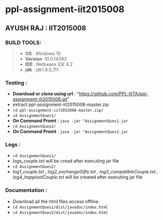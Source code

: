 # ppl-assignment-iit2015008

## AYUSH RAJ : IIT2015008
   
### BUILD TOOLS:
   > - **OS** : Windows 10
   > - **Version** :10.0.14393
   > - **IDE** : Netbeans IDE 8.2
   > - **jdk** : jdk1.8.0_111
   
### Testing :
   - **Download or clone using url** : "https://github.com/PPL-IIITA/ppl-assignment-iit2015008.git"                                       
   - extract ppl-assignment-iit2015008-master.zip  
   - ```cd ppl-assignment-iit2015008-master.zip/```
   - ```cd AssignmentQues1/```
   - **On Command Promt** : ``` java -jar "AssignmentQues1.jar ```
   - ```cd AssignmentQues2/```
   - **On Command Promt** : ``` java -jar "AssignmentQues2.jar ```
   
### Logs :
   - ```cd AssignmentQues1/```    
   - _logs_couple.txt_  will be cread after executing jar file
   - ```cd AssignmentQues2/```     
   - _log1_couple.txt , log2_exchangeGifts.txt , log3_compatibleCouple.txt , log4_happiestCouple.txt_ will be created after executing
   jar file
   
### Documentation :
   - Download all the html files access offline.
   - ```cd AssignmentQues1/dist/javadoc/index.html```
   - ```cd AssignmentQues2/dist/javadoc/index.html``` 
   
   
